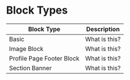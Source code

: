 # Block Types

Block Type  |  Description
--------------- | ---------------
Basic	                        | What is this?
Image Block                     | What is this?
Profile Page Footer Block       | What is this?
Section Banner                  | What is this?